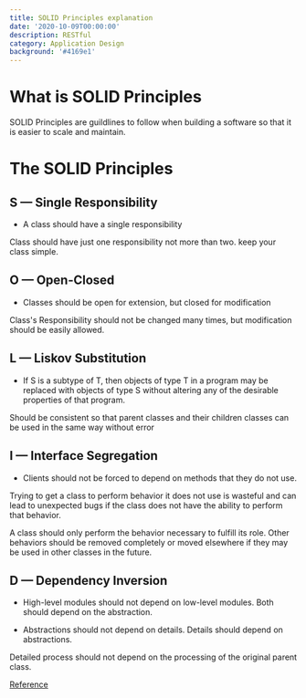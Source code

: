 ```yaml
---
title: SOLID Principles explanation
date: '2020-10-09T00:00:00'
description: RESTful
category: Application Design
background: '#4169e1'
---
```


# What is SOLID Principles

SOLID Principles are guildlines to follow when building a software so that it is easier to scale and maintain.

# The SOLID Principles

## S — Single Responsibility

-   A class should have a single responsibility

Class should have just one responsibility not more than two. keep your class simple.

## O — Open-Closed

-   Classes should be open for extension, but closed for modification

Class's Responsibility should not be changed many times, but modification should be easily allowed.

## L — Liskov Substitution

-   If S is a subtype of T, then objects of type T in a program may be replaced with objects of type S without altering any of the desirable properties of that program.

Should be consistent so that parent classes and their children classes can be used in the same way without error

## I — Interface Segregation

-   Clients should not be forced to depend on methods that they do not use.

Trying to get a class to perform behavior it does not use is wasteful and can lead to unexpected bugs if the class does not have the ability to perform that behavior.

A class should only perform the behavior necessary to fulfill its role. Other behaviors should be removed completely or moved elsewhere if they may be used in other classes in the future.

## D — Dependency Inversion

-   High-level modules should not depend on low-level modules. Both should depend on the abstraction.

-   Abstractions should not depend on details. Details should depend on abstractions.

Detailed process should not depend on the processing of the original parent class.

[Reference](https://medium.com/backticks-tildes/the-s-o-l-i-d-principles-in-pictures-b34ce2f1e898)
